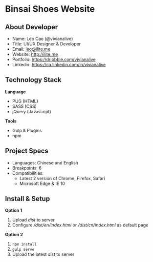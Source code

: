 #   Binsai Shoes Website

##  About Developer

-   Name: Leo Cao (@vivianalive)
-   Title: UI/UX Designer & Developer
-   Email: leo@ilite.me
-   Website: http://ilite.me
-   Portfolio: https://dribbble.com/vivianalive
-   Linkedin: https://ca.linkedin.com/in/vivianalive

##  Technology Stack

**Language**

-   PUG (HTML)
-   SASS (CSS)
-   jQuery (Javascript)

**Tools**

-   Gulp & Plugins
-   npm

##  Project Specs

-   Languages: Chinese and English
-   Breakpoints: 6
-   Compatibilities:
    -   Latest 2 version of Chrome, Firefox, Safari
    -   Microsoft Edge & IE 10

##  Install & Setup

**Option 1**

1.  Upload *dist* to server
2.  Configure */dist/en/index.html* or */dist/cn/index.html* as default page

**Option 2**

1.  `npm install`
2.  `gulp serve`
3.  Upload the latest *dist* to server


